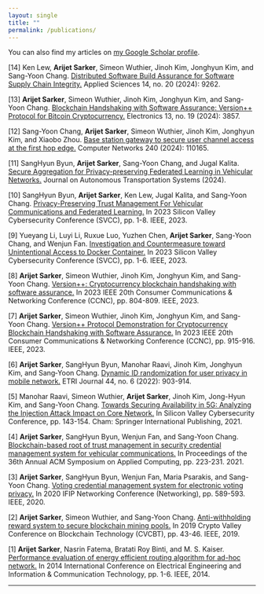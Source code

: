 ```yaml
---
layout: single
title: ""
permalink: /publications/
---
```


<!-- Manual Google Scholar Link -->
<div class="wordwrap">You can also find my articles on <a href="https://scholar.google.com/citations?user=QsFtTzUAAAAJ&hl=en">my Google Scholar profile</a>.</div>

<!-- # Publications -->

[14] Ken Lew, **Arijet Sarker**, Simeon Wuthier, Jinoh Kim, Jonghyun Kim, and Sang-Yoon Chang. [Distributed Software Build Assurance for Software Supply Chain Integrity.](https://www.mdpi.com/2076-3417/14/20/9262) Applied Sciences 14, no. 20 (2024): 9262.

[13] **Arijet Sarker**, Simeon Wuthier, Jinoh Kim, Jonghyun Kim, and Sang-Yoon Chang. [Blockchain Handshaking with Software Assurance: Version++ Protocol for Bitcoin Cryptocurrency.](https://www.mdpi.com/2079-9292/13/19/3857) Electronics 13, no. 19 (2024): 3857.

[12] Sang-Yoon Chang, **Arijet Sarker**, Simeon Wuthier, Jinoh Kim, Jonghyun Kim, and Xiaobo Zhou. [Base station gateway to secure user channel access at the first hop edge.](https://www.sciencedirect.com/science/article/abs/pii/S1389128623006102) Computer Networks 240 (2024): 110165.

[11] SangHyun Byun, **Arijet Sarker**, Sang-Yoon Chang, and Jugal Kalita. [Secure Aggregation for Privacy-preserving Federated Learning in Vehicular Networks.](https://dl.acm.org/doi/full/10.1145/3657644) Journal on Autonomous Transportation Systems (2024).

[10] SangHyun Byun, **Arijet Sarker**, Ken Lew, Jugal Kalita, and Sang-Yoon Chang. [Privacy-Preserving Trust Management For Vehicular Communications and Federated Learning.](https://ieeexplore.ieee.org/abstract/document/10165137) In 2023 Silicon Valley Cybersecurity Conference (SVCC), pp. 1-8. IEEE, 2023.

[9] Yueyang Li, Luyi Li, Ruxue Luo, Yuzhen Chen, **Arijet Sarker**, Sang-Yoon Chang, and Wenjun Fan. [Investigation and Countermeasure toward Unintentional Access to Docker Container.](https://ieeexplore.ieee.org/abstract/document/10165201) In 2023 Silicon Valley Cybersecurity Conference (SVCC), pp. 1-6. IEEE, 2023.

[8] **Arijet Sarker**, Simeon Wuthier, Jinoh Kim, Jonghyun Kim, and Sang-Yoon Chang. [Version++: Cryptocurrency blockchain handshaking with software assurance.](https://ieeexplore.ieee.org/abstract/document/10059985) In 2023 IEEE 20th Consumer Communications & Networking Conference (CCNC), pp. 804-809. IEEE, 2023.

[7] **Arijet Sarker**, Simeon Wuthier, Jinoh Kim, Jonghyun Kim, and Sang-Yoon Chang. [Version++ Protocol Demonstration for Cryptocurrency Blockchain Handshaking with Software Assurance.](https://ieeexplore.ieee.org/abstract/document/10059971) In 2023 IEEE 20th Consumer Communications & Networking Conference (CCNC), pp. 915-916. IEEE, 2023.

[6] **Arijet Sarker**, SangHyun Byun, Manohar Raavi, Jinoh Kim, Jonghyun Kim, and Sang‐Yoon Chang. [Dynamic ID randomization for user privacy in mobile network.](https://onlinelibrary.wiley.com/doi/full/10.4218/etrij.2022-0181) ETRI Journal 44, no. 6 (2022): 903-914.

[5] Manohar Raavi, Simeon Wuthier, **Arijet Sarker**, Jinoh Kim, Jong-Hyun Kim, and Sang-Yoon Chang. [Towards Securing Availability in 5G: Analyzing the Injection Attack Impact on Core Network.](https://link.springer.com/chapter/10.1007/978-3-030-96057-5_10) In Silicon Valley Cybersecurity Conference, pp. 143-154. Cham: Springer International Publishing, 2021.

[4] **Arijet Sarker**, SangHyun Byun, Wenjun Fan, and Sang-Yoon Chang. [Blockchain-based root of trust management in security credential management system for vehicular communications.](https://dl.acm.org/doi/abs/10.1145/3412841.3441905) In Proceedings of the 36th Annual ACM Symposium on Applied Computing, pp. 223-231. 2021.


[3] **Arijet Sarker**, SangHyun Byun, Wenjun Fan, Maria Psarakis, and Sang-Yoon Chang. [Voting credential management system for electronic voting privacy.](https://ieeexplore.ieee.org/abstract/document/9142711) In 2020 IFIP Networking Conference (Networking), pp. 589-593. IEEE, 2020.

[2] **Arijet Sarker**, Simeon Wuthier, and Sang-Yoon Chang. [Anti-withholding reward system to secure blockchain mining pools.](https://ieeexplore.ieee.org/abstract/document/8787557) In 2019 Crypto Valley Conference on Blockchain Technology (CVCBT), pp. 43-46. IEEE, 2019.

[1] **Arijet Sarker**, Nasrin Fatema, Bratati Roy Binti, and M. S. Kaiser. [Performance evaluation of energy efficient routing algorithm for ad-hoc network.](https://ieeexplore.ieee.org/abstract/document/6919094) In 2014 International Conference on Electrical Engineering and Information & Communication Technology, pp. 1-6. IEEE, 2014. 

---

<!--Feel free to list all your publications here in Markdown format!-->
